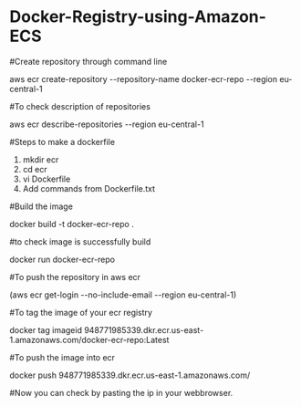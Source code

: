 # Docker-Registry-using-Amazon-ECS

#Create repository through command line

aws ecr create-repository --repository-name docker-ecr-repo --region eu-central-1

#To check description of repositories

aws ecr describe-repositories --region eu-central-1 

#Steps to make a dockerfile 
1. mkdir ecr
2. cd ecr
3. vi Dockerfile
4. Add commands from Dockerfile.txt

#Build the image

docker build -t docker-ecr-repo .

#to check image is successfully build

docker run docker-ecr-repo

#To push the repository in aws ecr

(aws ecr get-login --no-include-email --region eu-central-1)

#To tag the image of your ecr registry

docker tag imageid 948771985339.dkr.ecr.us-east-1.amazonaws.com/docker-ecr-repo:Latest

#To push the image into ecr

docker push 948771985339.dkr.ecr.us-east-1.amazonaws.com/

#Now you can check by pasting the ip in your webbrowser.


 
